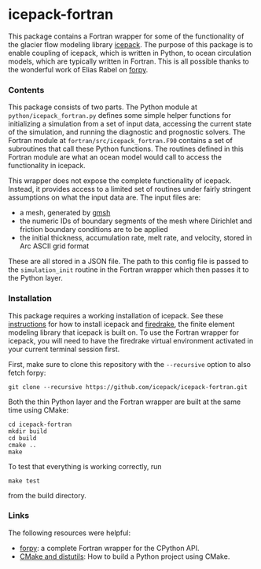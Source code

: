 # icepack-fortran

This package contains a Fortran wrapper for some of the functionality of the glacier flow modeling library [icepack](https://github.com/icepack/icepack).
The purpose of this package is to enable coupling of icepack, which is written in Python, to ocean circulation models, which are typically written in Fortran.
This is all possible thanks to the wonderful work of Elias Rabel on [forpy](https://github.com/ylikx/forpy).


### Contents

This package consists of two parts.
The Python module at `python/icepack_fortran.py` defines some simple helper functions for initializing a simulation from a set of input data, accessing the current state of the simulation, and running the diagnostic and prognostic solvers.
The Fortran module at `fortran/src/icepack_fortran.F90` contains a set of subroutines that call these Python functions.
The routines defined in this Fortran module are what an ocean model would call to access the functionality in icepack.

This wrapper does not expose the complete functionality of icepack.
Instead, it provides access to a limited set of routines under fairly stringent assumptions on what the input data are.
The input files are:

* a mesh, generated by [gmsh](http://gmsh.info/)
* the numeric IDs of boundary segments of the mesh where Dirichlet and friction boundary conditions are to be applied
* the initial thickness, accumulation rate, melt rate, and velocity, stored in Arc ASCII grid format

These are all stored in a JSON file.
The path to this config file is passed to the `simulation_init` routine in the Fortran wrapper which then passes it to the Python layer.


### Installation

This package requires a working installation of icepack.
See these [instructions](https://icepack.github.io/installation.html) for how to install icepack and [firedrake](https://www.firedrakeproject.org), the finite element modeling library that icepack is built on.
To use the Fortran wrapper for icepack, you will need to have the firedrake virtual environment activated in your current terminal session first.

First, make sure to clone this repository with the `--recursive` option to also fetch forpy:

    git clone --recursive https://github.com/icepack/icepack-fortran.git

Both the thin Python layer and the Fortran wrapper are built at the same time using CMake:

    cd icepack-fortran
    mkdir build
    cd build
    cmake ..
    make

To test that everything is working correctly, run

    make test

from the build directory.


### Links

The following resources were helpful:

* [forpy](https://ylikx.github.io/forpy/index.html): a complete Fortran wrapper for the CPython API.
* [CMake and distutils](https://bloerg.net/2012/11/10/cmake-and-distutils.html): How to build a Python project using CMake.
